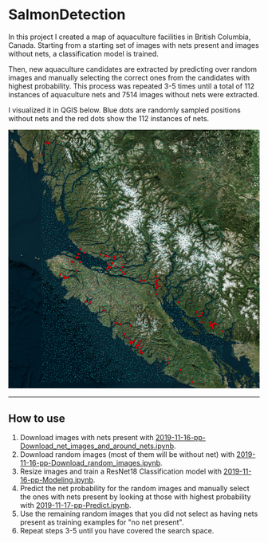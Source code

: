 # SalmonDetection

In this project I created a map of aquaculture facilities in British Columbia, Canada. Starting from a starting set of images with nets present and images without nets, a classification model is trained. 

Then, new aquaculture candidates are extracted by predicting over random images and manually selecting the correct ones from the candidates with highest probability. This process was repeated 3-5 times until a total of 112 instances of aquaculture nets and 7514 images without nets were extracted. 

I visualized it in QGIS below. Blue dots are randomly sampled positions without nets and the red dots show the 112 instances of nets.

![Examples of the best ImageNet Policy](visuals/Result.png)


------------------

## How to use

1. Download images with nets present with [2019-11-16-pp-Download_net_images_and_around_nets.ipynb](2019-11-16-pp-Download_net_images_and_around_nets.ipynb).
2. Download random images (most of them will be without net) with [2019-11-16-pp-Download_random_images.ipynb](2019-11-16-pp-Download_random_images.ipynb).
3. Resize images and train a ResNet18 Classification model with [2019-11-16-pp-Modeling.ipynb](2019-11-16-pp-Modeling.ipynb).
4. Predict the net probability for the random images and manually select the ones with nets present by looking at those with highest probability with [2019-11-17-pp-Predict.ipynb](2019-11-17-pp-Predict.ipynb).
5. Use the remaining random images that you did not select as having nets present as training examples for "no net present".
6. Repeat steps 3-5 until you have covered the search space.
